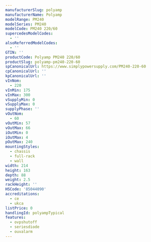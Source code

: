 ```yaml
---
manufacturerSlug: polyamp
manufacturerName: Polyamp
modelRange: PM240
modelSeries: PM240
modelCode: PM240 220/60
supercedesModelCodes:
  - ''
alsoReferredModelCodes:
  - ''
GTIN: ''
productCode: Polyamp PM240 220/60
productSlug: polyamp-pm240-220-60
spCanonicalUrl: https://www.simplypowersupply.com/PM240-220-60
cpCanonicalUrl: ''
kpCanonicalUrl: ''
vInNom:
  - 220
vInMin: 175
vInMax: 300
vSupplyMin: 0
vSupplyMax: 0
supplyPhase: ''
vOutNom:
  - 60
vOutMin: 57
vOutMax: 66
iOutMin: 0
iOutMax: 4
pOutMax: 240
mountingStyles:
  - chassis
  - full-rack
  - wall
width: 214
height: 163
depth: 88
weight: 2.5
rackHeight: ''
HSCode: '85044090'
accreditations:
  - ce
  - ukca
listPrice: 0
handlingId: polyampTypical
features:
  - ovpshutoff
  - seriesdiode
  - ouvalarm
---
```

